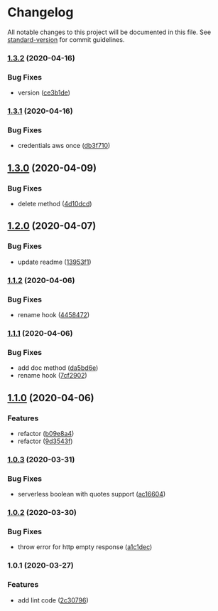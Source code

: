 # Changelog

All notable changes to this project will be documented in this file. See [standard-version](https://github.com/conventional-changelog/standard-version) for commit guidelines.

### [1.3.2](https://github.com/w4rlock/serverless-vault-custom-plugin/compare/1.3.1...1.3.2) (2020-04-16)


### Bug Fixes

* version ([ce3b1de](https://github.com/w4rlock/serverless-vault-custom-plugin/commit/ce3b1de8973aac8c60017eeceace59fa35a9dba6))

### [1.3.1](https://github.com/w4rlock/serverless-vault-custom-plugin/compare/1.3.0...1.3.1) (2020-04-16)


### Bug Fixes

* credentials aws once ([db3f710](https://github.com/w4rlock/serverless-vault-custom-plugin/commit/db3f710ae6452a925c91efd8b1494ee1392fa3b8))

## [1.3.0](https://github.com/w4rlock/serverless-vault-custom-plugin/compare/1.2.0...1.3.0) (2020-04-09)


### Bug Fixes

* delete method ([4d10dcd](https://github.com/w4rlock/serverless-vault-custom-plugin/commit/4d10dcd9b0a4b483e9dbac8c6646d247c5b867f2))

## [1.2.0](https://github.com/w4rlock/serverless-vault-custom-plugin/compare/1.1.2...1.2.0) (2020-04-07)


### Bug Fixes

* update readme ([13953f1](https://github.com/w4rlock/serverless-vault-custom-plugin/commit/13953f1ec4fba92ee3acfec29edca33738ecb307))

### [1.1.2](https://github.com/w4rlock/serverless-vault-custom-plugin/compare/1.1.1...1.1.2) (2020-04-06)


### Bug Fixes

* rename hook ([4458472](https://github.com/w4rlock/serverless-vault-custom-plugin/commit/4458472273ef338b11e7b7b53d648e3291df9684))

### [1.1.1](https://github.com/w4rlock/serverless-vault-custom-plugin/compare/1.1.0...1.1.1) (2020-04-06)


### Bug Fixes

* add doc method ([da5bd6e](https://github.com/w4rlock/serverless-vault-custom-plugin/commit/da5bd6e0f5d09b7d01f37d282c1af5d1a6af5b60))
* rename hook ([7cf2902](https://github.com/w4rlock/serverless-vault-custom-plugin/commit/7cf290236a4be753f0461401b6bd091bdb845bfb))

## [1.1.0](https://github.com/w4rlock/serverless-vault-custom-plugin/compare/1.0.3...1.1.0) (2020-04-06)


### Features

* refactor ([b09e8a4](https://github.com/w4rlock/serverless-vault-custom-plugin/commit/b09e8a429cc8358db018feb7ff23a4395a14118c))
* refactor ([9d3543f](https://github.com/w4rlock/serverless-vault-custom-plugin/commit/9d3543f08411dbd5ba3515bf12f804d2d66b7d57))

### [1.0.3](https://github.com/w4rlock/serverless-vault-custom-plugin/compare/1.0.2...1.0.3) (2020-03-31)


### Bug Fixes

* serverless boolean with quotes support ([ac16604](https://github.com/w4rlock/serverless-vault-custom-plugin/commit/ac1660467206b2e9f1300de99f0398199b309b76))

### [1.0.2](https://github.com/w4rlock/serverless-vault-custom-plugin/compare/1.0.1...1.0.2) (2020-03-30)


### Bug Fixes

* throw error for http empty response ([a1c1dec](https://github.com/w4rlock/serverless-vault-custom-plugin/commit/a1c1dec3d202616b2a75a9d6d0bdd5fee946b95f))

### 1.0.1 (2020-03-27)


### Features

* add lint code ([2c30796](https://github.com/w4rlock/serverless-vault-custom-plugin/commit/2c307968879903a9669ccdeb8848a513d148258d))
